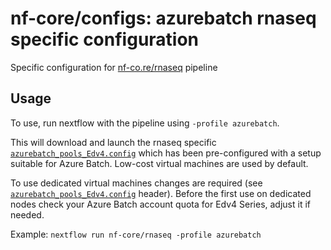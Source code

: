 # nf-core/configs: azurebatch rnaseq specific configuration

Specific configuration for [nf-co.re/rnaseq](https://nf-co.re/rnaseq) pipeline

## Usage

To use, run nextflow with the pipeline using `-profile azurebatch`.

This will download and launch the rnaseq specific [`azurebatch_pools_Edv4.config`](../../../conf/pipeline/rnaseq/azurebatch_pools_Edv4.config) which has been pre-configured with a setup suitable for Azure Batch. Low-cost virtual machines are used by default.

To use dedicated virtual machines changes are required (see [`azurebatch_pools_Edv4.config`](../../../conf/pipeline/rnaseq/azurebatch_pools_Edv4.config) header). Before the first use on dedicated nodes check your Azure Batch account quota for Edv4 Series, adjust it if needed.

Example: `nextflow run nf-core/rnaseq -profile azurebatch`
